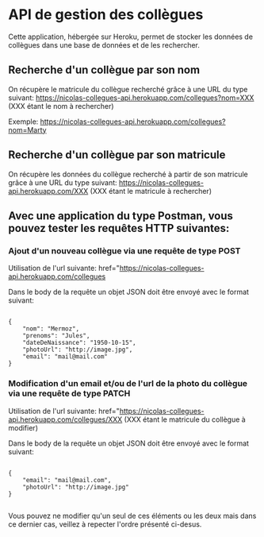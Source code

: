 # API de gestion des collègues
Cette application, hébergée sur Heroku, permet de stocker les données de collègues dans une base de données et de les rechercher.


## Recherche d'un collègue par son nom
On récupère le matricule du collègue recherché grâce à une URL du type suivant: https://nicolas-collegues-api.herokuapp.com/collegues?nom=XXX (XXX étant le nom à rechercher)

Exemple: <a href="https://nicolas-collegues-api.herokuapp.com/collegues?nom=Marty">https://nicolas-collegues-api.herokuapp.com/collegues?nom=Marty</a>


## Recherche d'un collègue par son matricule
On récupère les données du collègue recherché à partir de son matricule grâce à une URL du type suivant: https://nicolas-collegues-api.herokuapp.com/XXX (XXX étant le matricule à rechercher)




## Avec une application du type Postman, vous pouvez tester les requêtes HTTP suivantes:

### Ajout d'un nouveau collègue via une requête de type POST

Utilisation de l'url suivante: href="https://nicolas-collegues-api.herokuapp.com/collegues

Dans le body de la requête un objet JSON doit être envoyé avec le format suivant:
```

{
    "nom": "Mermoz",
    "prenoms": "Jules",
    "dateDeNaissance": "1950-10-15",
    "photoUrl": "http://image.jpg",
    "email": "mail@mail.com"
}

```

### Modification d'un email et/ou de l'url de la photo du collègue via une requête de type PATCH

Utilisation de l'url suivante: href="https://nicolas-collegues-api.herokuapp.com/collegues/XXX (XXX étant le matricule du collègue à modifier)

Dans le body de la requête un objet JSON doit être envoyé avec le format suivant:
```

{
    "email": "mail@mail.com",
    "photoUrl": "http://image.jpg"
}


```
Vous pouvez ne modifier qu'un seul de ces éléments ou les deux mais dans ce dernier cas,
veillez à repecter l'ordre présenté ci-desus.

